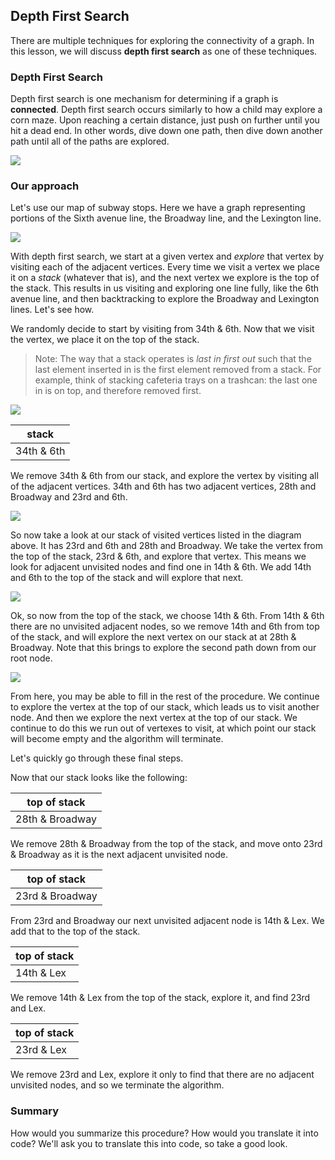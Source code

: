## Depth First Search

There are multiple techniques for exploring the connectivity of a graph. In this lesson, we will discuss **depth first search** as one of these techniques.

### Depth First Search

Depth first search is one mechanism for determining if a graph is **connected**. Depth first search occurs similarly to how a child may explore a corn maze. Upon reaching a certain distance, just push on further until you hit a dead end. In other words, dive down one path, then dive down another path until all of the paths are explored.

![](https://s3-us-west-2.amazonaws.com/curriculum-content/algorithms/Maize_kids-in-corn-slider.jpg)

### Our approach

Let's use our map of subway stops. Here we have a graph representing portions of the Sixth avenue line, the Broadway line, and the Lexington line.

![](https://s3-us-west-2.amazonaws.com/curriculum-content/algorithms/graphedstops.png)

With depth first search, we start at a given vertex and _explore_ that vertex by visiting each of the adjacent vertices. Every time we visit a vertex we place it on a _stack_ (whatever that is), and the next vertex we explore is the top of the stack. This results in us visiting and exploring one line fully, like the 6th avenue line, and then backtracking to explore the Broadway and Lexington lines. Let's see how.

We randomly decide to start by visiting from 34th & 6th. Now that we visit the vertex, we place it on the top of the stack.

> Note: The way that a stack operates is _last in first out_ such that the last element inserted in is the first element removed from a stack. For example, think of stacking cafeteria trays on a trashcan: the last one in is on top, and therefore removed first.

![](https://s3-us-west-2.amazonaws.com/curriculum-content/algorithms/trays-stack.jpg)

| stack      |
| ---------- |
| 34th & 6th |

We remove 34th & 6th from our stack, and explore the vertex by visiting all of the adjacent vertices. 34th and 6th has two adjacent vertices, 28th and Broadway and 23rd and 6th.

![](https://s3-us-west-2.amazonaws.com/curriculum-content/algorithms/explored34.png)

So now take a look at our stack of visited vertices listed in the diagram above. It has 23rd and 6th and 28th and Broadway. We take the vertex from the top of the stack, 23rd & 6th, and explore that vertex. This means we look for adjacent unvisited nodes and find one in 14th & 6th. We add 14th and 6th to the top of the stack and will explore that next.

![](https://s3-us-west-2.amazonaws.com/curriculum-content/algorithms/23rdexplored.png)

Ok, so now from the top of the stack, we choose 14th & 6th. From 14th & 6th there are no unvisited adjacent nodes, so we remove 14th and 6th from top of the stack, and will explore the next vertex on our stack at at 28th & Broadway. Note that this brings to explore the second path down from our root node.

![](https://s3-us-west-2.amazonaws.com/curriculum-content/algorithms/exploring28.png)

From here, you may be able to fill in the rest of the procedure. We continue to explore the vertex at the top of our stack, which leads us to visit another node. And then we explore the next vertex at the top of our stack. We continue to do this we run out of vertexes to visit, at which point our stack will become empty and the algorithm will terminate.

Let's quickly go through these final steps.

Now that our stack looks like the following:

| top of stack    |
| --------------- |
| 28th & Broadway |

We remove 28th & Broadway from the top of the stack, and move onto 23rd & Broadway as it is the next adjacent unvisited node.

| top of stack    |
| --------------- |
| 23rd & Broadway |

From 23rd and Broadway our next unvisited adjacent node is 14th & Lex. We add that to the top of the stack.

| top of stack |
| ------------ |
| 14th & Lex   |

We remove 14th & Lex from the top of the stack, explore it, and find 23rd and Lex.

| top of stack |
| ------------ |
| 23rd & Lex   |

We remove 23rd and Lex, explore it only to find that there are no adjacent unvisited nodes, and so we terminate the algorithm.

### Summary

How would you summarize this procedure? How would you translate it into code? We'll ask you to translate this into code, so take a good look.
